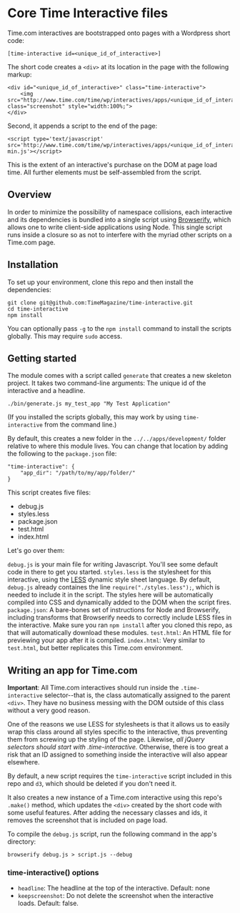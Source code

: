 Core Time Interactive files
====

Time.com interactives are bootstrapped onto pages with a Wordpress short code:

	[time-interactive id=<unique_id_of_interactive>]

The short code creates a ```<div>``` at its location in the page with the following markup:

	<div id="<unique_id_of_interactive>" class="time-interactive">
		<img src="http://www.time.com/time/wp/interactives/apps/<unique_id_of_interactive>/screenshot.png" class="screenshot" style="width:100%;">
	</div>

Second, it appends a script to the end of the page:

	<script type='text/javascript' src='http://www.time.com/time/wp/interactives/apps/<unique_id_of_interactive>/script-min.js'></script>

This is the extent of an interactive's purchase on the DOM at page load time. All further elements must be self-assembled from the script.

## Overview

In order to minimize the possibility of namespace collisions, each interactive and its dependencies is bundled into a single script using [Browserify](https://github.com/substack/node-browserify), which allows one to write client-side applications using Node. This single script runs inside a closure so as not to interfere with the myriad other scripts on a Time.com page.

## Installation

To set up your environment, clone this repo and then install the dependencies:

	git clone git@github.com:TimeMagazine/time-interactive.git
	cd time-interactive
	npm install

You can optionally pass ```-g``` to the ```npm install``` command to install the scripts globally. This may require ```sudo``` access. 

## Getting started

The module comes with a script called ```generate``` that creates a new skeleton project. It takes two command-line arguments: The unique id of the interactive and a headline.

	./bin/generate.js my_test_app "My Test Application"

(If you installed the scripts globally, this may work by using ```time-interactive``` from the command line.)

By default, this creates a new folder in the ```../../apps/development/``` folder relative to where this module lives. You can change that location by adding the following to the ```package.json``` file: 

    "time-interactive": {
        "app_dir": "/path/to/my/app/folder/"
    }

This script creates five files:

 + debug.js
 + styles.less
 + package.json
 + test.html
 + index.html

Let's go over them:

```debug.js``` is your main file for writing Javascript. You'll see some default code in there to get you started.
```styles.less``` is the stylesheet for this interactive, using the [LESS](http://lesscss.org/) dynamic style sheet language. By default, ```debug.js``` already containes the line ```require("./styles.less");```, which is needed to include it in the script. The styles here will be automatically compiled into CSS and dynamically added to the DOM when the script fires.
```package.json```: A bare-bones set of instructions for Node and Browserify, including transforms that Browserify needs to correctly include LESS files in the interactive. Make sure you ran ```npm install``` after you cloned this repo, as that will automatically download these modules.
```test.html```: An HTML file for previewing your app after it is compiled.
```index.html```: Very similar to ```test.html```, but better replicates this Time.com environment.

## Writing an app for Time.com

**Important**: All Time.com interactives should run inside the ```.time-interactive``` selector--that is, the class automatically assigned to the parent ```<div>```. They have no business messing with the DOM outside of this class without a very good reason.

One of the reasons we use LESS for stylesheets is that it allows us to easily wrap this class around all styles specific to the interactive, thus preventing them from screwing up the styling of the page. Likewise, *all jQuery selectors should start with .time-interactive.* Otherwise, there is too great a risk that an ID assigned to something inside the interactive will also appear elsewhere.

By default, a new script requires the ```time-interactive``` script included in this repo and ```d3```, which should be deleted if you don't need it.

It also creates a new instance of a Time.com interactive using this repo's ```.make()``` method, which updates the ```<div>``` created by the short code with some useful features. After adding the necessary classes and ids, it removes the screenshot that is included on page load. 

To compile the ```debug.js``` script, run the following command in the app's directory:

	browserify debug.js > script.js --debug

### time-interactive() options

+ ```headline```: The headline at the top of the interactive. Default: none
+ ```keepscreenshot```: Do not delete the screenshot when the interactive loads. Default: false.